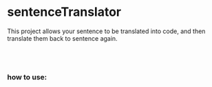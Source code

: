 <h1>sentenceTranslator</h1>

This project allows your sentence to be translated into code, and then translate them back to sentence again. 

<br><br>

<h3>how to use: </h3>
